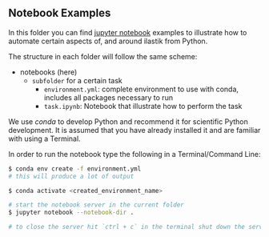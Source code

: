 ## Notebook Examples

In this folder you can find [jupyter notebook](https://jupyter.org/) examples to illustrate how to automate certain aspects of, and around ilastik from Python.

The structure in each folder will follow the same scheme:

* notebooks (here)
  * `subfolder` for a certain task
    * `environment.yml`: complete environment to use with conda, includes all packages necessary to run
    * `task.ipynb`: Notebook that illustrate how to perform the task

We use _conda_ to develop Python and recommend it for scientific Python development.
It is assumed that you have already installed it and are familiar with using a Terminal.

In order to run the notebook type the following in a Terminal/Command Line:

```bash
$ conda env create -f environment.yml
# this will produce a lot of output

$ conda activate <created_environment_name>

# start the notebook server in the current folder
$ jupyter notebook --notebook-dir .

# to close the server hit `ctrl + c` in the terminal shut down the server by confirming with `y` 
```
